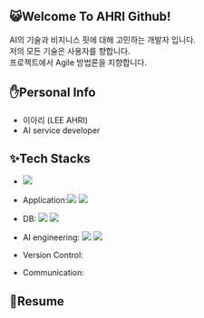 ## 😺Welcome To AHRI Github!

AI의 기술과 비지니스 핏에 대해 고민하는 개발자 입니다.\
저의 모든 기술은 사용자를 향합니다.\
프로젝트에서 Agile 방법론을 지향합니다. 

## ✋Personal Info
- 이아리 (LEE AHRI)
- AI service developer

## ✨Tech Stacks
-  <img src="https://img.shields.io/badge/Python-white?style=flat-quare&logo=Python&logoColor=3776AB"/>
- Application:<img src="https://img.shields.io/badge/Django-red?style=flat-quare&logo=Django&logoColor=092E20"/> <img src="https://img.shields.io/badge/Flask-blue?style=flat-quare&logo=Flask&logoColor=000000"/>

- DB: <img src="https://img.shields.io/badge/MySQL-cornflowerblue?style=flat-quare&logo=MySQL&logoColor=092E20"/> <img src="https://img.shields.io/badge/MongoDB-orange?style=flat-quare&logo=MongoDB&logoColor=47A248"/>
- AI engineering: <img src="https://img.shields.io/badge/TensorFlow-silver?style=flat-quare&logo=TensorFlow&logoColor=FF6F00"/> <img src="https://img.shields.io/badge/Keras-yellow?style=flat-quare&logo=Keras&logoColor=D00000"/>
- Version Control: 
- Communication:
## 📰Resume
